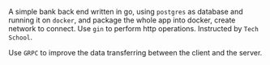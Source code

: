 A simple bank back end written in go, using `postgres` as database and running it on `docker`, and package the whole app into docker, create network to connect. Use `gin` to perform http operations. Instructed by `Tech School`.

Use `GRPC` to improve the data transferring between the client and the server.
